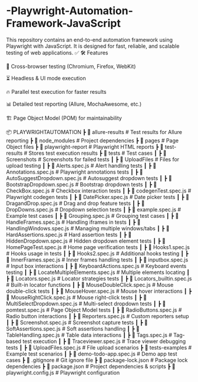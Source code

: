 # -Playwright-Automation-Framework-JavaScript
This repository contains an end-to-end automation framework using Playwright with JavaScript. It is designed for fast, reliable, and scalable testing of web applications. ✅
🛠️ Features

🚀 Cross-browser testing (Chromium, Firefox, WebKit)

⏳ Headless & UI mode execution

🔥 Parallel test execution for faster results

📊 Detailed test reporting (Allure, MochaAwesome, etc.)

🏗 Page Object Model (POM) for maintainability

📦 PLAYWRIGHTAUTOMATION
 ┣ 📂 allure-results      # Test results for Allure reporting
 ┣ 📂 node_modules        # Project dependencies
 ┣ 📂 pages               # Page Object files
 ┣ 📂 playwright-report   # Playwright HTML reports
 ┣ 📂 test-results        # Stores test execution results
 ┣ 📂 tests               # Test cases
 ┃ ┣ 📂 Screenshots       # Screenshots for failed tests
 ┃ ┣ 📂 UploadFiles       # Files for upload testing
 ┃ ┣ 📜 Alerts.spec.js              # Alert handling tests
 ┃ ┣ 📜 Annotations.spec.js         # Playwright annotations tests
 ┃ ┣ 📜 AutoSuggestDropdown.spec.js # Autosuggest dropdown tests
 ┃ ┣ 📜 BootstrapDropdown.spec.js   # Bootstrap dropdown tests
 ┃ ┣ 📜 CheckBox.spec.js            # Checkbox interaction tests
 ┃ ┣ 📜 codegenTest.spec.js         # Playwright codegen tests
 ┃ ┣ 📜 DatePicker.spec.js          # Date picker tests
 ┃ ┣ 📜 DragandDrop.spec.js         # Drag and drop feature tests
 ┃ ┣ 📜 DropDowns.spec.js           # Dropdown selection tests
 ┃ ┣ 📜 example.spec.js             # Example test cases
 ┃ ┣ 📜 Grouping.spec.js            # Grouping test cases
 ┃ ┣ 📜 HandleFrames.spec.js        # Handling iframes in tests
 ┃ ┣ 📜 HandlingWindows.spec.js     # Managing multiple windows/tabs
 ┃ ┣ 📜 HardAssertions.spec.js      # Hard assertion tests
 ┃ ┣ 📜 HiddenDropdown.spec.js      # Hidden dropdown element tests
 ┃ ┣ 📜 HomePageTest.spec.js        # Home page verification tests
 ┃ ┣ 📜 Hooks1.spec.js              # Hooks usage in tests
 ┃ ┣ 📜 Hooks2.spec.js              # Additional hooks testing
 ┃ ┣ 📜 InnerFrames.spec.js         # Inner frames handling tests
 ┃ ┣ 📜 inputbox.spec.js            # Input box interactions
 ┃ ┣ 📜 KeyboardActions.spec.js     # Keyboard events testing
 ┃ ┣ 📜 LocateMultipleElements.spec.js # Multiple elements locating
 ┃ ┣ 📜 Locators.spec.js            # Locator strategies tests
 ┃ ┣ 📜 Locators_builtin.spec.js    # Built-in locator functions
 ┃ ┣ 📜 MouseDoubleClick.spec.js    # Mouse double-click tests
 ┃ ┣ 📜 MouseHover.spec.js          # Mouse hover interactions
 ┃ ┣ 📜 MouseRightClick.spec.js     # Mouse right-click tests
 ┃ ┣ 📜 MultiSelectDropdown.spec.js # Multi-select dropdown tests
 ┃ ┣ 📜 pomtest.spec.js             # Page Object Model tests
 ┃ ┣ 📜 RadioButtons.spec.js        # Radio button interactions
 ┃ ┣ 📜 Reporters.spec.js           # Custom reporters setup
 ┃ ┣ 📜 Screenshot.spec.js          # Screenshot capture tests
 ┃ ┣ 📜 SoftAssertions.spec.js      # Soft assertions handling
 ┃ ┣ 📜 TableHandling.spec.js       # Table data interactions
 ┃ ┣ 📜 Tags.spec.js                # Tag-based test execution
 ┃ ┣ 📜 Traceviewer.spec.js         # Trace viewer debugging tests
 ┃ ┣ 📜 UploadFiles.spec.js         # File upload scenarios
 ┣ 📂 tests-examples                 # Example test scenarios
 ┃ ┣ 📜 demo-todo-app.spec.js        # Demo app test cases
 ┣ 📜 .gitignore                     # Git ignore file
 ┣ 📜 package-lock.json              # Package lock dependencies
 ┣ 📜 package.json                   # Project dependencies & scripts
 ┣ 📜 playwright.config.js            # Playwright configuration
